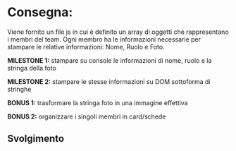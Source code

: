 # Consegna:

Viene fornito un file js in cui è definito un array di oggetti che rappresentano i membri del team.
Ogni membro ha le informazioni necessarie per stampare le relative informazioni: Nome, Ruolo e Foto.

**MILESTONE 1:**
stampare su console le informazioni di nome, ruolo e la stringa della foto

**MILESTONE 2:**
stampare le stesse informazioni su DOM sottoforma di stringhe

**BONUS 1:**
trasformare la stringa foto in una immagine effettiva

**BONUS 2:**
organizzare i singoli membri in card/schede



## Svolgimento